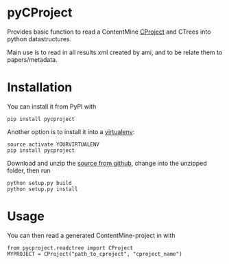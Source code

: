 # pyCProject
Provides basic function to read a ContentMine [CProject](https://github.com/ContentMine/workshop-resources/blob/master/software-tutorials/cproject/README.md) and CTrees into python datastructures.

Main use is to read in all results.xml created by ami, and to be relate them to papers/metadata.


# Installation

You can install it from PyPI with

```
pip install pycproject
```

Another option is to install it into a [virtualenv](http://docs.python-guide.org/en/latest/dev/virtualenvs/):

```
source activate YOURVIRTUALENV
pip install pycproject
```

Download and unzip the [source from github](https://github.com/ContentMine/pyCProject/archive/master.zip), change into the unzipped folder, then run

```
python setup.py build
python setup.py install
```

# Usage

You can then read a generated ContentMine-project in with

```
from pycproject.readctree import CProject
MYPROJECT = CProject("path_to_cproject", "cproject_name")
```
